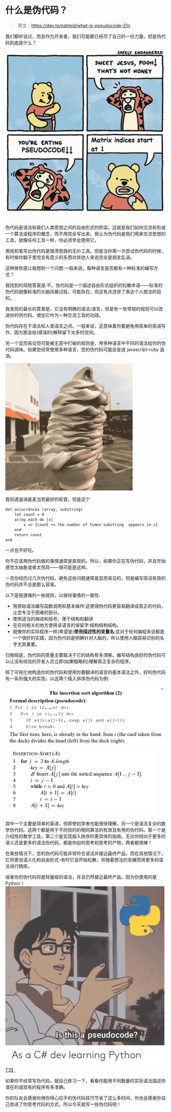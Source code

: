 # 什么是伪代码？

> 原文：<https://dev.to/natreid/what-is-pseudocode-21n>

我们都听说过，而且作为开发者，我们可能都已经尽了自己的一份力量。但是伪代码到底是什么？

[![matrix indices start at 1 in pseudocode meme](img/bdfad83e832f57206294d0fc18caa84e.png)](https://res.cloudinary.com/practicaldev/image/fetch/s--RxXcOX7g--/c_limit%2Cf_auto%2Cfl_progressive%2Cq_auto%2Cw_880/https://pics.me.me/safely-endangered-sweet-jesus-pooh-thats-not-honey-matrix-indices-29092044.png)

伪代码是语法和我们人类思想之间的自由形式的桥梁。这就是我们如何交流和形成一个算法或程序的概念，而不用完全写出来。我认为伪代码是我们用来交流思想的工具，就像任何工具一样，你必须学会使用它。

用纸和笔写出伪代码是理清思路的无价工具。但是当你第一次尝试伪代码的时候，有时候你脑子里完全有意义的东西对其他人来说完全是胡言乱语。

这种挫败感让我想到一个问题:一般来说，每种语言是否都有一种标准的编写方式？

我找到的简短答案是:不。伪代码是一个描述自由形式组织的松散术语——标准的伪代码就像标准的头脑风暴过程，可能存在，但这有点违背了表达个人想法的目的。

我发现的最长的答案是，它没有明确的语法/语言，但是有一些常规的规则可以改进你的伪代码，增加它作为一种交流工具的功效。

伪代码存在于语法和人类语言之间。一般来说，这意味着你要避免用简单的英语写作，因为那会给(错误的)解释留下太多的空间。

另一个显而易见但可能被无意中打破的规则是，用多种语言中不同的语法给你的伪代码调味。如果您经常使用多种语言，您的伪代码可能会变成 javascript-ruby 漩涡。

[![swirl soft serve](img/4ca82e6f022c831369e67f83bf64d1f1.png)](https://res.cloudinary.com/practicaldev/image/fetch/s--qAdfKz7B--/c_limit%2Cf_auto%2Cfl_progressive%2Cq_auto%2Cw_880/https://img.buzzfeed.com/buzzfeed-static/static/2017-07/12/20/enhanced/buzzfeed-prod-fastlane-02/original-grid-image-28003-1499905641-6.jpg%3Fcrop%3D990:990%3B0%2C8%26downsize%3D400:%2A%26output-format%3Dauto%26output-quality%3Dauto)

我知道漩涡是麦当劳最好的软食，但是这个

```
def occurrences (array, substring)
    let count = 0
    array.each do |x|
        x => {count += the number of times substring  appears in x}
    end 
    return count
end 
```

一点也不好吃。

你不应该用伪代码做的事情通常是直观的。所以，如果你正在写伪代码，并且开始感觉太抽象或者太怪异——很可能是这样。

一旦你经历过几次伪代码，避免这些问题通常是显而易见的，但是编写简洁有效的伪代码并不总是那么容易。

以下是我遵循的一些规则，以保持事情的一致性:

*   用原始语法编写函数调用和基本操作:这使得伪代码更容易翻译成真正的代码，让您专注于困难的部分。
*   使用适当的缩进和括号，便于结构和翻译
*   在任何相关的地方使用该语言的保留字:结构结构结构。
*   就像你的实际程序一样(希望是)**使用描述性的变量名**:这对于任何编程来说都是一个很好的实践，因为伪代码是明确针对人脑的，所以使用人脑容易识别的名字尤其重要。

归根结底，伪代码的质量主要取决于它的结构有多清晰。编写结构良好的伪代码可以让没有经验的开发人员立即(如果粗略的)理解真正复杂的程序。

除了可视化地构造你的伪代码和使用你要翻译的语言的基本语法之外，好的伪代码有一系列强大的实现。以这两个插入排序伪代码为例:

[![sparse pseudocode](img/e703db9f03d6718fd863f972554be7b7.png) ](https://res.cloudinary.com/practicaldev/image/fetch/s--obuuCvmz--/c_limit%2Cf_auto%2Cfl_progressive%2Cq_auto%2Cw_880/https://i.stack.imgur.com/3KbgU.jpg) [ ![syntactic pseudocode](img/607f99f9020d718baf08cf2cb9e90489.png)](https://res.cloudinary.com/practicaldev/image/fetch/s--gfsoPk7T--/c_limit%2Cf_auto%2Cfl_progressive%2Cq_auto%2Cw_880/https://d2vlcm61l7u1fs.cloudfront.net/media%252Fc69%252Fc69ab81e-9934-472c-b935-f8443a0e1dde%252Fphp1cwAhU.png)

其中一个主要是简单的英语，但即使初学者也能很快理解，另一个是语法复杂的数学伪代码。这两个都是用于不同目的的相同算法的有效且有用的伪代码。第一个是介绍性的教学工具，第二个是实现插入排序的更具体的指南。无论你倾向于更多的语义还是更多的语法伪代码，都是你如何思考和思考的产物，两者都很棒！

在某些情况下，您的伪代码可能非常符合语法并接近最终产品，而在其他情况下，它将更加语义化和自由形式-有时它会开始松散，并随着想法的发展而用更多的语法进行精炼。

或者你的伪代码将是轻量级的语法，并且仍然接近最终产品，因为你使用的是 Python！
[![python pseudocode meme](img/1661095b0558187382a8a31299cbcd4d.png)T3】](https://res.cloudinary.com/practicaldev/image/fetch/s--_DZGJt6P--/c_limit%2Cf_auto%2Cfl_progressive%2Cq_auto%2Cw_880/https://pics.me.me/is-this-a-pseudocode-as-a-c-dev-learning-python-42171336.png)

如果你不经常写伪代码，就自己练习一下，看看你能用不同数量的实际语法描述你潜在的或现有的程序有多准确。

你的队友会感谢你用你得心应手的伪代码技巧节省了这么多时间，你也会感谢你自己改进了你思考代码的方式，所以今天就写一些伪代码吧！